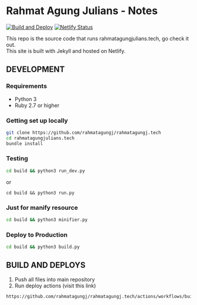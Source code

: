 # Rahmat Agung Julians - Notes

[![Build and Deploy](https://github.com/rahmatagungj/rahmatagungj.github.io/actions/workflows/build-jekyll.yml/badge.svg?branch=main)](https://github.com/rahmatagungj/rahmatagungj.github.io/actions/workflows/build-jekyll.yml) [![Netlify Status](https://api.netlify.com/api/v1/badges/ec1c69b3-1571-4718-a8b4-d0acbfa91ea0/deploy-status)](https://app.netlify.com/sites/rahmatagungjulians/deploys)

This repo is the source code that runs rahmatagungjulians.tech, go check it out. <br/>
This site is built with Jekyll and hosted on Netlify.
## DEVELOPMENT
### Requirements 
<ul>
    <li>Python 3</li>
    <li>Ruby 2.7 or higher</li>
</ul>

### Getting set up locally
```bash
git clone https://github.com/rahmatagungj/rahmatagungj.tech 
cd rahmatagungjulians.tech
bundle install
```

### Testing
```bash
cd build && python3 run_dev.py
```
or
```
cd build && python3 run.py
```
### Just for manify resource
```bash
cd build && python3 minifier.py
```

### Deploy to Production
```bash
cd build && python3 build.py
```

## BUILD AND DEPLOYS
1. Push all files into main repository
2. Run deploy actions (visit this link)
```html
https://github.com/rahmatagungj/rahmatagungj.tech/actions/workflows/build-jekyll.yml
```
